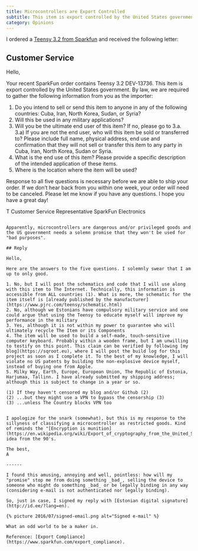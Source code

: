 ```yaml
---
title: Microcontrollers are Export Controlled
subtitle: This item is export controlled by the United States government. By law, we are required to gather the following information from you as the importer.
category: Opinions
---
```


I ordered a [Teensy 3.2 from Sparkfun](https://www.sparkfun.com/products/13736) and received the following letter:

## Customer Service

Hello,

Your recent SparkFun order contains Teensy 3.2 DEV-13736. This item is export controlled by the United States government. By law, we are required to gather the following information from you as the importer:

1)	Do you intend to sell or send this item to anyone in any of the following countries: Cuba, Iran, North Korea, Sudan, or Syria?
2)	Will this be used in any military applications?
3)	Will you be the ultimate end user of this item? If no, please go to 3.a. 
3.a) If you are not the end user, who will this item be sold or transferred to? Please include full name, physical address, end use and confirmation that they will not sell or transfer this item to any party in Cuba, Iran, North Korea, Sudan or Syria. 
4)	What is the end use of this item? Please provide a specific description of the intended application of these items.
5)	Where is the location where the item will be used?

Response to all five questions is necessary before we are able to ship your order. If we don’t hear back from you within one week, your order will need to be canceled. Please let me know if you have any questions. I hope you have a great day!

T
Customer Service Representative 
SparkFun Electronics 
```

Apparently, microcontrollers are dangerous and/or privileged goods and the US government needs a solemn promise that they won't be used for "bad purposes".

## Reply

Hello,

Here are the answers to the five questions. I solemnly swear that I am up to only good.

1. No, but I will post the schematics and code that I will use along with this item to The Internet. Technically, this information is accessible from ALL countries (1). What is more, the schematic for the item itself is [already published by the manufacturer](https://www.pjrc.com/teensy/schematic.html)
2. No, although we Estonians have compulsory military service and one could argue that using the Teensy to educate myself will improve my performance in the military
3. Yes, although it is not within my power to guarantee who will ultimately recycle The Item or its Components
4. The item will be used to build a self-made, touch-sensitive computer keyboard. Probably within a wooden frame, but I am unwilling to testify on this point. This claim can be verified by following [my blog](https://sqroot.eu), where I will post the build log for this project as soon as I complete it. To the best of my knowledge, I will violate no US patents by building the non-explosive device myself, instead of buying one from Apple.
5. Milky Way, Earth, Europe, European Union, The Republic of Estonia, Harjumaa, Tallinn. I have already submitted my shipping address; although this is subject to change in a year or so.

(1) If they haven't censored my blog and/or Github (2)
(2) ...but they might use a VPN to bypass the censorship (3)
(3) ...unless The Country blocks VPN too


I apologize for the snark (somewhat), but this is my response to the sillyness of classifying a microcontroller as restricted goods. Kind of reminds the "[Encryption is munition](https://en.wikipedia.org/wiki/Export_of_cryptography_from_the_United_States)" idea from the 90's.

The best,
A

------

I found this amusing, annoying and well, pointless: how will my "promise" stop me from doing something _bad_, selling the device to someone who might do something _bad_ or be legally binding in any way (considering e-mail is not authenticated nor legally binding).

So, just in case, I signed my reply with [Estonian digital signature](http://id.ee/?lang=en).

{% picture 2016/07/signed-email.png alt="Signed e-mail" %}

What an odd world to be a maker in.

Reference: [Export Compliance](https://www.sparkfun.com/export_compliance).
